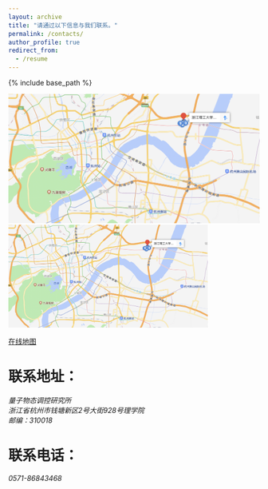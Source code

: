 ```yaml
---
layout: archive
title: "请通过以下信息与我们联系。"
permalink: /contacts/
author_profile: true
redirect_from:
  - /resume
---
```


{% include base_path %}

<img src='/images/zstu_map.png'>

<img src="/images/zstu_map.png" width="400">

[在线地图](https://ditu.amap.com/place/B0FFJVSKAG "浙理工地图")


联系地址：
======

<address>
  量子物态调控研究所<br />浙江省杭州市钱塘新区2号大街928号理学院<br />邮编：310018
</address>

联系电话：
======

<address>
  0571-86843468
</address>
